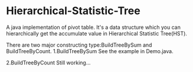 Hierarchical-Statistic-Tree
===========================

A java implementation of pivot table. 
It's a data structure which you can hierarchically get the accumulate value in Hierarchical Statistic Tree(HST).

There are two major constructing type:BuildTreeBySum and BuildTreeByCount.
1.BuildTreeBySum
    See the example in Demo.java.

2.BuildTreeByCount
    Still working...